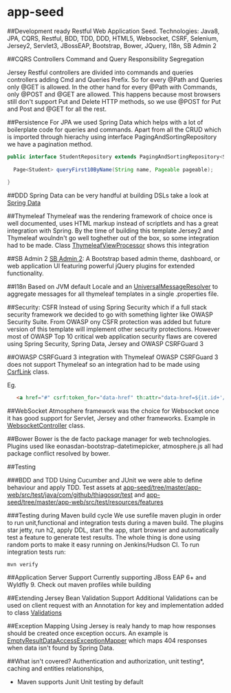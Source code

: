 # app-seed

##Development ready Restful Web Application Seed. Technologies: Java8, JPA, CQRS, Restful, BDD, TDD, DDD, HTML5, Websocket, CSRF, Selenium, Jersey2, Servlet3, JBossEAP, Bootstrap, Bower, JQuery, I18n, SB Admin 2
 
 
##CQRS Controllers
 Command and Query Responsibility Segregation
 
 Jersey Restful controllers are divided into commands and queries controllers adding Cmd and Queries Prefix. So for every @Path and Queries only @GET is allowed.
 In the other hand for every @Path with Commands, only @POST and @GET are allowed. 
 This happens because most browsers still don't support Put and Delete HTTP methods, so we use @POST for Put and Post and @GET for all the rest.
 
##Persistence
 For JPA we used Spring Data which helps with a lot of boilerplate code for queries and commands. Apart from all the CRUD which is imported
 through hierachy using interface PagingAndSortingRepository we have a pagination method.

  ``` java 
  public interface StudentRepository extends PagingAndSortingRepository<Student, Integer> {
    
    Page<Student> queryFirst10ByName(String name, Pageable pageable);
        
  }
  ``` 
 
##DDD
 Spring Data can be very handful at building DSLs take a look at [Spring Data](http://docs.spring.io/spring-data/jpa/docs/current/reference/html/) 
 
##Thymeleaf
 Thymeleaf was the rendering framework of choice once is well documented, uses HTML markup instead of 
 scriptlets and has a great integration with Spring. 
 By the time of building this template Jersey2 and Thymeleaf woulndn't go well toghether out of the box, so some integration had to be made.
 Class [ThymeleafViewProcessor](https://github.com/thiagosqr/app-seed/blob/master/app-web/src/main/java/com/github/thiagosqr/conf/ThymeleafViewProcessor.java) shows this integration
 
##SB Admin 2
 [SB Admin 2](http://startbootstrap.com/template-overviews/sb-admin-2/): A Bootstrap based admin theme, dashboard, or web application UI featuring powerful jQuery plugins for extended functionality. 
 
##I18n
 Based on JVM default Locale and an [UniversalMessageResolver](https://github.com/thiagosqr/app-seed/blob/master/app-web/src/main/java/com/github/thiagosqr/conf/messages/UniversalMessageResolver.java)
 to aggregate messages for all thymeleaf templates in a single .properties file.
 
##Security: CSFR
 Instead of using Spring Security which if a full stack security framework we decided to go with something lighter like OWASP Security Suite.
  From OWASP ony CSFR protection was added but future version of this template will implement other security protections. 
  However most of OWASP Top 10 critical web application security flaws are covered using Spring Security, Spring Data, Jersey and OWASP CSRFGuard 3
 
##OWASP CSRFGuard 3 integration with Thymeleaf
 OWASP CSRFGuard 3 does not support Thymeleaf so an integration had to be made using [CsrfLink](https://github.com/thiagosqr/app-seed/blob/master/app-web/src/main/java/com/github/thiagosqr/conf/security/CsrfLink.java) class. 
 
 Eg. 
 ```html
    <a href="#" csrf:token_for="data-href" th:attr="data-href=${it.id+'/delete'}" data-th-text="#{delete.button.label}" class="btn btn-outline btn-danger" data-toggle="modal" data-target="#confirm-delete">delete</a>
 ```
##WebSocket
 Atmosphere framework was the choice for Websocket once it has good support for Servlet, Jersey and other frameworks.
 Example in [WebsocketController](https://github.com/thiagosqr/app-seed/blob/master/app-web/src/main/java/com/github/thiagosqr/controllers/WebsocketController.java) class.
 
##Bower 
 Bower is the de facto package manager for web technologies. Plugins used like  eonasdan-bootstrap-datetimepicker, atmosphere.js all had package conflict resolved by bower.
 
##Testing
 
###BDD and TDD 
 Using Cucumber and JUnit we were able to define behaviour and apply TDD. 
 Test assets at [app-seed/tree/master/app-web/src/test/java/com/github/thiagosqr/test](https://github.com/thiagosqr/app-seed/tree/master/app-web/src/test/java/com/github/thiagosqr/test) 
 and [app-seed/tree/master/app-web/src/test/resources/features](https://github.com/thiagosqr/app-seed/tree/master/app-web/src/test/resources/features)
   
###Testing during Maven build cycle
  We use surefile maven plugin in order to run unit,functional and integration tests during a maven build.
  The plugins star jetty, run h2, apply DDL, start the app, start browser and automatically test a feature to generate test results.
  The whole thing is done using random ports to make it easy running on Jenkins/Hudson CI.
  To run integration tests run:
   ```
   mvn verify
   ```
        
##Application Server Support
  Currently supporting JBoss EAP 6+ and Wyldfly 9. Check out maven profiles while building      
    
##Extending Jersey Bean Validation Support
  Additional Validations can be used on client request with an Annotation for key and implementation added to class [Validations](https://github.com/thiagosqr/app-seed/blob/master/app-web/src/main/java/com/github/thiagosqr/conf/validation/Validations.java)
    
##Exception Mapping
  Using Jersey is realy handy to map how responses should be created once exception occurs. 
  An example is [EmptyResultDataAccessExceptionMapper](https://github.com/thiagosqr/app-seed/blob/master/app-web/src/main/java/com/github/thiagosqr/conf/mappers/EmptyResultDataAccessExceptionMapper.java) which maps 404 responses when data isn't found by Spring Data.    

##What isn't covered?
 Authentication and authorization, unit testing*, caching and entities relationships,    
 * Maven supports Junit Unit testing by default 
